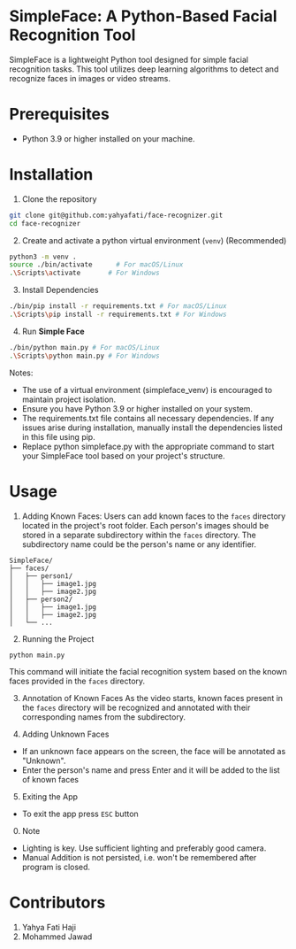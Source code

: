 # SimpleFace: A Python-Based Facial Recognition Tool

SimpleFace is a lightweight Python tool designed for simple facial recognition tasks. This tool utilizes deep learning algorithms to detect and recognize faces in images or video streams.


# Prerequisites
* Python 3.9 or higher installed on your machine.

# Installation
1. Clone the repository
```bash
git clone git@github.com:yahyafati/face-recognizer.git
cd face-recognizer
```
2. Create and activate a python virtual environment (`venv`) (Recommended)
```bash
python3 -m venv .
source ./bin/activate      # For macOS/Linux
.\Scripts\activate       # For Windows
```
3. Install Dependencies
```bash
./bin/pip install -r requirements.txt # For macOS/Linux
.\Scripts\pip install -r requirements.txt # For Windows
```
4. Run **Simple Face**
```bash
./bin/python main.py # For macOS/Linux
.\Scripts\python main.py # For Windows
```

Notes:
* The use of a virtual environment (simpleface_venv) is encouraged to maintain project isolation.
* Ensure you have Python 3.9 or higher installed on your system.
* The requirements.txt file contains all necessary dependencies. If any issues arise during installation, manually install the dependencies listed in this file using pip.
* Replace python simpleface.py with the appropriate command to start your SimpleFace tool based on your project's structure.

# Usage

1. Adding Known Faces:
Users can add known faces to the `faces` directory located in the project's root folder. Each person's images should be stored in a separate subdirectory within the `faces` directory. The subdirectory name could be the person's name or any identifier.
```
SimpleFace/
├── faces/
│   ├── person1/
│   │   ├── image1.jpg
│   │   ├── image2.jpg
│   ├── person2/
│   │   ├── image1.jpg
│   │   ├── image2.jpg
│   └── ...
```

2. Running the Project
```
python main.py
```
This command will initiate the facial recognition system based on the known faces provided in the `faces` directory.

3. Annotation of Known Faces
As the video starts, known faces present in the `faces` directory will be recognized and annotated with their corresponding names from the subdirectory.

4. Adding Unknown Faces
* If an unknown face appears on the screen, the face will be annotated as "Unknown". 
* Enter the person's name and press Enter and it will be added to the list of known faces

5. Exiting the App
* To exit the app press `ESC` button

0. Note
* Lighting is key. Use sufficient lighting and preferably good camera.
* Manual Addition is not persisted, i.e. won't be remembered after program is closed.

# Contributors
1. Yahya Fati Haji
2. Mohammed Jawad